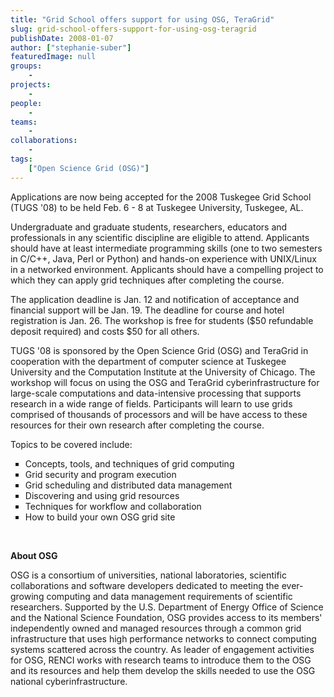 ```yaml
---
title: "Grid School offers support for using OSG, TeraGrid"
slug: grid-school-offers-support-for-using-osg-teragrid
publishDate: 2008-01-07
author: ["stephanie-suber"]
featuredImage: null
groups:
    - 
projects:
    - 
people:
    - 
teams: 
    - 
collaborations:
    - 
tags:
    ["Open Science Grid (OSG)"]
---
```

Applications are now being accepted for the 2008 Tuskegee Grid School (TUGS '08) to be held Feb. 6 - 8 at Tuskegee University, Tuskegee, AL.

Undergraduate and graduate students, researchers, educators and professionals in any scientific discipline are eligible to attend. Applicants should have at least intermediate programming skills (one to two semesters in C/C++, Java, Perl or Python) and hands-on experience with UNIX/Linux in a networked environment. Applicants should have a compelling project to which they can apply grid techniques after completing the course.

The application deadline is Jan. 12 and notification of acceptance and financial support will be Jan. 19. The deadline for course and hotel registration is Jan. 26. The workshop is free for students ($50 refundable deposit required) and costs $50 for all others.

TUGS '08 is sponsored by the Open Science Grid (OSG) and TeraGrid in cooperation with the department of computer science at Tuskegee University and the Computation Institute at the University of Chicago. The workshop will focus on using the OSG and TeraGrid cyberinfrastructure for large-scale computations and data-intensive processing that supports research in a wide range of fields. Participants will learn to use grids comprised of thousands of processors and will be have access to these resources for their own research after completing the course.

Topics to be covered include:
<ul type="square">
 	<li>Concepts, tools, and techniques of grid computing</li>
 	<li>Grid security and program execution</li>
 	<li>Grid scheduling and distributed data management</li>
 	<li>Discovering and using grid resources</li>
 	<li>Techniques for workflow and collaboration</li>
 	<li>How to build your own OSG grid site</li>
</ul>
&nbsp;

<strong>About OSG</strong>

OSG is a consortium of universities, national laboratories, scientific collaborations and software developers dedicated to meeting the ever-growing computing and data management requirements of scientific researchers. Supported by the U.S. Department of Energy Office of Science and the National Science Foundation, OSG provides access to its members' independently owned and managed resources through a common grid infrastructure that uses high performance networks to connect computing systems scattered across the country. As leader of engagement activities for OSG, RENCI works with research teams to introduce them to the OSG and its resources and help them develop the skills needed to use the OSG national cyberinfrastructure.
